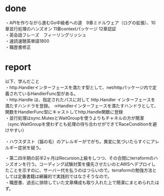 # done
・APIを作りながら進むGo中級者への道　9章ミドルウェア（ログの拡張）、10章並行処理のハンズオン 11章contextパッケージ 12章認証</br>
・英会話フレーズ　フィーリングリッシュ</br>
・速読速聴英単語1800</br>
・職歴書修正</br>

# report
以下、学んだこと</br>
・http.Handlerインターフェースを満たす型として、net/httpパッケージ内で定義されているHandlerFunc型がある。</br>
・http.Handle は、指定されたパスに対して http.Handler インターフェースを満たすハンドラを登録。
→Handlerインターフェースを満たすハンドラとして、関数をHandlerFunc型にキャストしてhttp.Handle関数に登録</br>
・並行処理はsync.MutexとWaitGroupを使うよりもチャネルの方が簡潔（sync.WaitGroupを使わずとも処理の待ち合わせができてRaceConditionを避けやすい）</br>
</br>
・ハウスダスト（猫の毛）のアレルギーがでがち。異変に気づいたらすぐにアレルギー症状を疑う。</br>

・第二四半期の前半2ヶ月はRecursion上級をしつつ、その合間にterraformのハンズオンを行う。コーディング試験対策を優先させたいのとAWSへデプロイしたことを示すのに、サーバー代を払うのはつらいので。terraformの勉強方法としては定番書籍は網羅的で実践的ではなさそうなので。</br>
・職歴書、過去に排除していた文章構成も取り入れた上で簡潔にまとめられたはず。</br>
